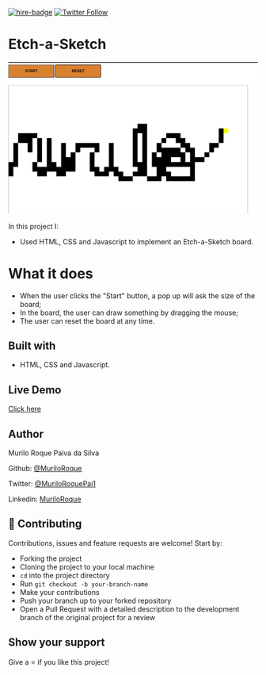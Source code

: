 [![hire-badge](https://img.shields.io/badge/Consult%20/%20Hire%20Murilo-Click%20to%20Contact-brightgreen)](mailto:muriloengqui@gmail.com) [![Twitter Follow](https://img.shields.io/twitter/follow/MuriloRoquePai1?label=Follow%20Murilo%20on%20Twitter&style=social)](https://twitter.com/MuriloRoquePai1)

# Etch-a-Sketch

![screenshot](images/screenshot.png)

In this project I:

- Used HTML, CSS and Javascript to implement an Etch-a-Sketch board.

# What it does

- When the user clicks the "Start" button, a pop up will ask the size of the board;
- In the board, the user can draw something by dragging the mouse;
- The user can reset the board at any time.

## Built with

- HTML, CSS and Javascript.

## Live Demo

[Click here](https://raw.githack.com/MuriloRoque/etch_a_sketch/feature/index.html)

## Author

Murilo Roque Paiva da Silva

Github: [@MuriloRoque](https://github.com/MuriloRoque)

Twitter: [@MuriloRoquePai1](https://twitter.com/MuriloRoquePai1)

Linkedin: [MuriloRoque](https://www.linkedin.com/in/murilo-roque-b1268741/)

## 🤝 Contributing

Contributions, issues and feature requests are welcome! Start by:

- Forking the project
- Cloning the project to your local machine
- `cd` into the project directory
- Run `git checkout -b your-branch-name`
- Make your contributions
- Push your branch up to your forked repository
- Open a Pull Request with a detailed description to the development branch of the original project for a review

## Show your support

Give a ⭐️ if you like this project!
